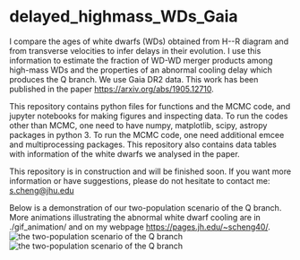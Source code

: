 # delayed_highmass_WDs_Gaia
I compare the ages of white dwarfs (WDs) obtained from H--R diagram and from transverse velocities to infer delays in their evolution. I use this information to estimate the fraction of WD-WD merger products among high-mass WDs and the properties of an abnormal cooling delay which produces the Q branch. We use Gaia DR2 data. This work has been published in the paper https://arxiv.org/abs/1905.12710.

This repository contains python files for functions and the MCMC code, and jupyter notebooks for making figures and inspecting data. To run the codes other than MCMC, one need to have numpy, matplotlib, scipy, astropy packages in python 3. To run the MCMC code, one need additional emcee and multiprocessing packages.
This repository also contains data tables with information of the white dwarfs we analysed in the paper. 

This repository is in construction and will be finished soon. If you want more information or have suggestions, please do not hesitate to contact me: s.cheng@jhu.edu

Below is a demonstration of our two-population scenario of the Q branch. More animations illustrating the abnormal white dwarf cooling are in ./gif_animation/ and on my webpage https://pages.jh.edu/~scheng40/.
![the two-population scenario of the Q branch](/gif_animation/gif_green.gif) ![the two-population scenario of the Q branch](/gif_animation/gif_orange.gif)
